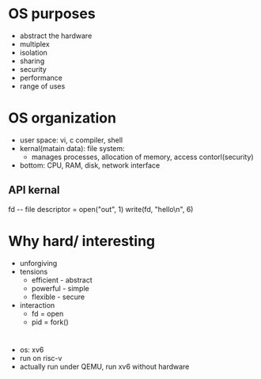 # OS purposes 
* abstract the hardware
* multiplex
* isolation
* sharing
* security
* performance
* range of uses

# OS organization
* user space: vi, c compiler, shell
* kernal(matain data): file system: 
    * manages processes, allocation of memory, access contorl(security)
* bottom: CPU, RAM, disk, network interface

## API kernal
fd -- file descriptor = open("out", 1)
write(fd, "hello\n", 6)

# Why hard/ interesting
* unforgiving
* tensions
  * efficient - abstract
  * powerful - simple
  * flexible - secure
* interaction
  * fd = open
  * pid = fork()

# 
* os: xv6
* run on risc-v
* actually run under QEMU, run xv6 without hardware




